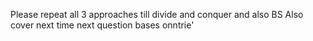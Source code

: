 Please repeat all 3 approaches till divide and conquer and also BS
​
Also cover next time next question bases onntrie'